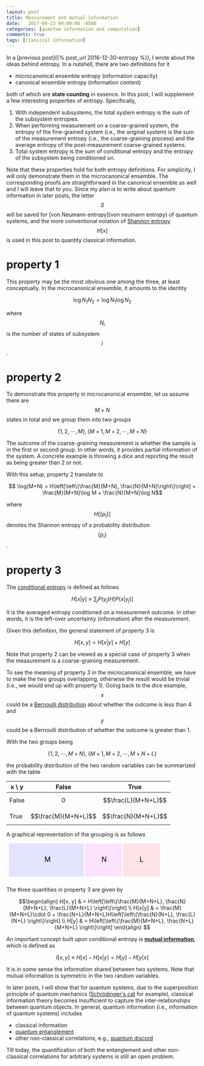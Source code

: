```yaml
---
layout: post
title: Measurement and mutual information
date:   2017-09-23 09:00:00 -0500
categories: [quantum information and computation]
comments: true
tags: [classical information]
---
```


In a [previous post]({% post_url 2016-12-30-entropy %}), I wrote about the ideas behind entropy.
In a nutshell, there are two definitions for it

* microcanonical ensemble entropy (information capacity)
* canonical ensemble entropy (information content)

both of which are **state counting** in essence.
In this post, I will supplement a few interesting properties of entropy.
Specifically, 

1. With independent subsystems, the total system entropy is the sum of the subsystem entropies.
1. When performing measurement on a coarse-grained system, the entropy of the fine-grained system (i.e., the original system) is the sum of the measurement entropy (i.e., the coarse-graining process) and the average entropy of the post-measurement coarse-grained systems.
1. Total system entropy is the sum of conditional entropy and the entropy of the subsystem being conditioned on.

Note that these properties hold for both entropy definitions.
For simplicity, I will only demonstrate them in the microcanonical ensemble.
The corresponding proofs are straightforward in the canonical ensemble as well and I will leave that to you.
Since my plan is to write about quantum information in later posts, the letter $$S$$ will be saved for [von Neumann entropy](von neumann entropy) of quantum systems,
and the more conventional notation of [Shannon entropy](https://en.wiktionary.org/wiki/Shannon_entropy) $$H[x]$$ is used in this post to quantity classical information.

# property 1

This property may be the most obvious one among the three, at least conceptually.
In the microcanonical ensemble, it amounts to the identity

$$ \log N_1 N_2 = \log N_1 \log N_2 $$

where $$N_i$$ is the number of states of subsystem $$i$$.

# property 2

To demonstrate this property in microcanonical ensemble, let us assume there are $$M+N$$ states in total and we group them into two groups

$$ \{1, 2, \cdots, M\}, \{M+1, M+2, \cdots, M+N\}$$

The outcome of the coarse-graining measurement is whether the sample is in the first or second group.
In other words, it provides partial information of the system.
A concrete example is throwing a dice and reporting the result as being greater than 2 or not.

With this setup, property 2 translate to 

$$ \log(M+N) = H\left[\left\{\frac{M}{M+N}, \frac{N}{M+N}\right\}\right] + \frac{M}{M+N}\log M + \frac{N}{M+N}\log N$$

where $$H[\{p_i\}]$$ denotes the Shannon entropy of a probability distribution $$\{p_i\}$$.

# property 3

The [conditional entropy](https://en.wikipedia.org/wiki/Conditional_entropy) is defined as follows

$$H[x|y] \equiv \sum_j P(y_j) H[P(x|y_j)]$$

It is the averaged entropy conditioned on a measurement outcome.
In other words,
it is the left-over uncertainty (information) after the measurement.

Given this definition, the general statement of property 3 is 

$$H[x, y] = H[x|y] + H[y] $$

Note that property 2 can be viewed as a special case of property 3 when the measurement is a coarse-graining measurement.

To see the meaning of property 3 in the microcanonical ensemble, we have to make the two groups overlapping,
otherwise the result would be trivial (i.e., we would end up with property 1).
Going back to the dice example, $$x$$ could be a [Bernoulli distribution](https://en.wikipedia.org/wiki/Bernoulli_distribution) about whether the outcome is less than 4 and $$y$$ could be a Bernoulli distribution of whether the outcome is greater than 1.

With the two groups being

$$ \{1, 2, \cdots, M+N\}, \{M+1, M+2, \cdots, M+N+L\}$$

the probability distribution of the two random variables can be summarized with the table

x \ y | False | True
---|---|---
False | $$0$$ | $$\frac{L}{M+N+L}$$
True | $$\frac{M}{M+N+L}$$ | $$\frac{N}{M+N+L}$$

A graphical representation of the grouping is as follows

<svg width='410' height='100'>
  <rect x='5' width="200" height="90" style="fill:rgb(0,0,255);stroke-width:3;stroke:rgb(255,255,255);fill-opacity:0.1" />
  <rect x='205' width="100" height="90" style="fill:rgb(255,0,255);stroke-width:3;stroke:rgb(255,255,255);fill-opacity:0.1" />
  <rect x='305' width="100" height="90" style="fill:rgb(255,0,0);stroke-width:3;stroke:rgb(255,255,255);fill-opacity:0.1" />
  <text x='100' y='50' font-size='18'> M </text>
  <text x='250' y='50' font-size='18'> N </text>
  <text x='350' y='50' font-size='18'> L </text>
</svg>


The three quantities in property 3 are given by

$$\begin{align}
H[x, y] & = H\left[\left\{\frac{M}{M+N+L}, \frac{N}{M+N+L}, \frac{L}{M+N+L} \right\}\right] \\
H[x|y] & = \frac{M}{M+N+L}\cdot 0 + \frac{N+L}{M+N+L}H\left[\left\{\frac{N}{N+L}, \frac{L}{N+L} \right\}\right] \\
H[y] & = H\left[\left\{\frac{M}{M+N+L}, \frac{N+L}{M+N+L} \right\}\right]
\end{align}
$$

An important concept built upon conditional entropy is **[mutual information](https://en.wikipedia.org/wiki/Mutual_information)**, which is defined as

$$I[x, y] \equiv H[x] - H[x|y] = H[y] - H[y|x]$$

It is in some sense the information shared between two systems.
Note that mutual information is symmetric in the two random variables.

In later posts, I will show that for quantum systems, due to the superposition principle of quantum mechanics ([Schrödinger's cat](https://en.wikipedia.org/wiki/Schr%C3%B6dinger%27s_cat) for example),
classical information theory becomes insufficient to capture the inter-relationships between quantum objects.
In general, quantum information (i.e., information of quantum systems) includes

* classical information
* [quantum entanglement](https://en.wikipedia.org/wiki/Quantum_entanglement)
* other non-classical correlations, e.g., [quantum discord](https://en.wikipedia.org/wiki/Quantum_discord)

Till today, the quantification of both the entanglement and other non-classical correlations for arbitrary systems is still an open problem.
